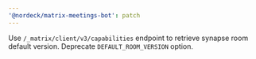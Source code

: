 ```yaml
---
'@nordeck/matrix-meetings-bot': patch
---
```


Use `/_matrix/client/v3/capabilities` endpoint to retrieve synapse room default version. Deprecate `DEFAULT_ROOM_VERSION` option.
